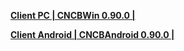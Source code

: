 **[Client PC | CNCBWin 0.90.0 |  ](http://bhrpg-prod.oss-accelerate.aliyuncs.com/client/cn/20230202112711_Gqh20JqTKF8yCY7c/StarRail_0.90.0.zip)**

**[Client Android | CNCBAndroid 0.90.0 |  ](http://bhrpg-prod.oss-accelerate.aliyuncs.com/client/cn/20230202112711_Gqh20JqTKF8yCY7c/StarRail_0.90.0.apk)**
